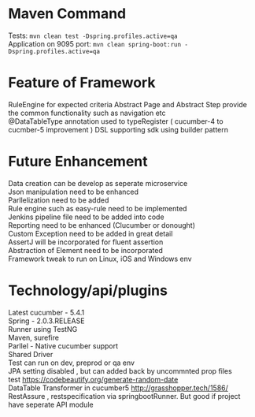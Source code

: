 
# Maven Command 
Tests: `mvn clean test -Dspring.profiles.active=qa` <br />
Application on 9095 port: `mvn clean spring-boot:run -Dspring.profiles.active=qa`

# Feature of  Framework
RuleEngine for expected criteria 
Abstract Page and Abstract Step provide the common functionality such as navigation etc <br />
@DataTableType annotation used to typeRegister ( cucumber-4 to cucmber-5 improvement )
DSL supporting sdk using builder pattern

# Future Enhancement
Data creation can be develop as seperate microservice<br />
Json manipulation need to be enhanced<br />
Parllelization need to be added <br />
Rule engine such as easy-rule need to be implemented <br />
Jenkins pipeline file need to be added into code <br />
Reporting need to be enhanced (Clucumber or donought) <br />
Custom Exception need to be added in great detail <br />
AssertJ will be incorporated for fluent assertion <br />
Abstraction of Element need to be incorporated <br />
Framework tweak to run on Linux, iOS and Windows env <br />



# Technology/api/plugins<br />

Latest cucumber - 5.4.1<br />
Spring - 2.0.3.RELEASE<br />
Runner using TestNG<br />
Maven, surefire<br />
Parllel - Native cucumber support<br />
Shared Driver<br />
Test can run on dev, preprod or qa env<br />
JPA setting disabled , but can added back by uncommnted prop files<br />
test https://codebeautify.org/generate-random-date<br />
DataTable Transformer in cucumber5 http://grasshopper.tech/1586/<br />
RestAssure , restspecification via springbootRunner. But good if project have seperate API module<br />


